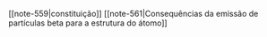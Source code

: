 [[note-559|constituição]]
[[note-561|Consequências da emissão de partículas beta para a estrutura do átomo]]